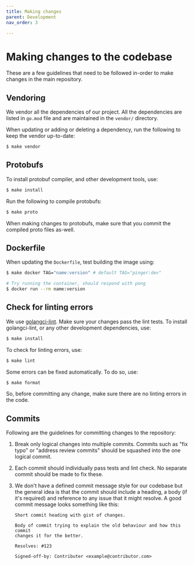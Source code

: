 ```yaml
---
title: Making changes
parent: Development
nav_order: 3

---
```


# Making changes to the codebase

These are a few guidelines that need to be followed in-order to make changes
in the main repository.

## Vendoring

We vendor all the dependencies of our project. All the dependencies are
listed in `go.mod` file and are maintained in the `vendor/` directory.

When updating or adding or deleting a dependency, run the following to
keep the vendor up-to-date:

```sh
$ make vendor
```

## Protobufs

To install protobuf compiler, and other development tools, use:

```sh
$ make install
```

Run the following to compile protobufs:

```sh
$ make proto
```

When making changes to protobufs, make sure that you commit the compiled
proto files as-well.

## Dockerfile

When updating the `Dockerfile`, test building the image using:

```sh
$ make docker TAG="name:version" # default TAG="pinger:dev"

# Try running the container, should respond with pong
$ docker run --rm name:version
```

## Check for linting errors

We use [golangci-lint](https://golangci-lint.run/). Make sure your changes
pass the lint tests. To install golangci-lint, or any other development
dependencies, use:

```sh
$ make install
```

To check for linting errors, use:

```sh
$ make lint
```

Some errors can be fixed automatically. To do so, use:

```sh
$ make format
```

So, before committing any change, make sure there are no linting errors in
the code.

## Commits

Following are the guidelines for committing changes to the repository:

1. Break only logical changes into multiple commits. Commits such as "fix
   typo" or "address review commits" should be squashed into the one logical
   commit.

1. Each commit should individually pass tests and lint check. No separate
   commit should be made to fix these.

1. We don't have a defined commit message style for our codebase but the
   general idea is that the commit should include a heading, a body (if it's
   required) and reference to any issue that it might resolve. A good commit
   message looks something like this:

   ```
   Short commit heading with gist of changes.

   Body of commit trying to explain the old behaviour and how this commit
   changes it for the better.

   Resolves: #123

   Signed-off-by: Contributer <example@contributor.com>
   ```

